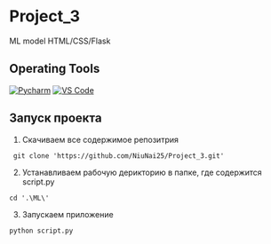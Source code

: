 # Project_3
ML model HTML/CSS/Flask 


## Operating Tools 


[![Pycharm](https://img.shields.io/badge/IDE-PyCharm-yellow?style=flat-square&logo=JetBrains)](https://www.jetbrains.com/pycharm/)
[![VS Code](https://img.shields.io/badge/IDE-VSCode-%23007ACC?style=flat-square&logo=Visual-studio-code)](https://code.visualstudio.com/)

## Запуск проекта

1. Скачиваем все  содержимое репозитрия 
```
 git clone 'https://github.com/NiuNai25/Project_3.git'
```
2. Устанавливаем рабочую дерикторию в папке, где содержится script.py
```
cd '.\ML\'
```
3. Запускаем приложение

```
python script.py 
```
